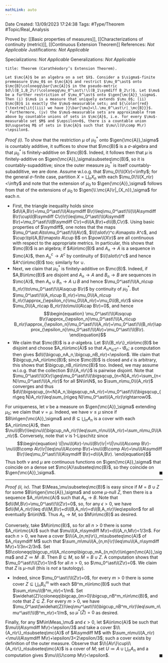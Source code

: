 ```yaml
---
mathLink: auto
---
```


<div class="topSpace"></div>

Date Created: 13/09/2023 17:24:38
Tags: #Type/Theorem #Topic/Real_Analysis

Proved by: [[Basic properties of measures]], [[Characterizations of continuity (metric)]], [[Continuous Extension Theorem]]
References: <i>Not Applicable</i>
Justifications: <i>Not Applicable</i>

Specializations: <i>Not Applicable</i>
Generalizations: <i>Not Applicable</i>

``` ad-Theorem
title: Theorem (Carathéodory’s Extension Theorem).

Let $\mc{A}$ be an algebra on a set $X$. Consider a $\sigma$-finite premeasure $\mu_0$ on $\mc{A}$ and restrict $\mu_0^\ast$ onto $\mc{B}\coloneqq\bar{\mc{A}}$ in the pseudo-metric $d\l(B_1,B_2\r)\coloneqq\mu_0^\ast\!\l(B_1\symdiff B_2\r)$. Let $\mu$ be a further restriction of $\mu_0^\ast$ onto $\gen{\mc{A}}_\sigma$. Then (i) $\mu$ is a measure that uniquely extends $\mu_0$; (ii) $\mc{B}$ is exactly the $\mu$-measurable sets; and ${\color{red}{\textrm{\it{(iii) we have }}\bar{\mu}=\l.\mu_0^\ast\r|_\mc{B}}}$.
* Furthermore, (iv) the $\mu$-measurable sets are approximable from above by countable unions of sets in $\mc{A}$, i.e. for every $\mu$-measurable set $M$ and $\epsilon>0$, there is a countable union $U\supseteq M$ of sets in $\mc{A}$ such that $\mu\l(U\comp M\r)<\epsilon$.

```

<i>Proof (i).</i> To show that the restriction $\mu$ of $\mu_0^\ast$ onto $\gen{\mc{A}}_\sigma$ is countably additive, it suffices to show that $\mc{B}$ is a $\sigma$-algebra and that $\mu_0^\ast$ is finitely-additive on $\mc{B}$. Indeed, it follows then that $\mu$ is finitely-additive on $\gen{\mc{A}}_\sigma\subseteq\mc{B}$, so it is countably-supadditive; since the outer measure $\mu_0^\ast$ is itself countably-subadditive, we are done. Assume w.l.o.g. that $\mu_0\!\l(X\r)<\infty$; for the general $\sigma$-finite case, partition $X=\bigsqcup_nX_n$ with each $\mu_0\!\l(X_n\r)<\infty$ and note that the extension of $\mu_0$ to $\gen{\mc{A}}_\sigma$ follows from that of the extensions of $\mu_0$ to $\gen{\l.\mc{A}\r|_{X_n}}_\sigma$ for each $n$.
* First, the triangle inequality holds since $d\l(A,B\r)=\mu_0^\ast\!\l(A\symdiff B\r)\leq\mu_0^\ast\!\l(\l(A\symdiff B\r)\cup\l(B\symdiff C\r)\r)\leq\mu_0^\ast\!\l(A\symdiff B\r)+\mu_0^\ast\!\l(B\symdiff C\r)=d\l(A,B\r)+d\l(B,C\r)$. Using basic properties of $\symdiff$, one notes that the maps $\mu_0^\ast:A\to\mu_0^\ast\!\l(A\r)$, $\l(\slot\r)^c:A\mapsto A^c$, and $\cup:\tpl{A,B}\mapsto A\cup B$ on $\pow\l(X\r)$ are all continuous with respect to the appropriate metrics. In particular, this shows that $\mc{B}$ is an algebra; if $A\in\mc{B}$ and $A_n\to A$ is a sequence in $\mc{A}$, then $A_n^c\to A^c$ by continuity of $\l(\slot\r)^c$ and hence $A^c\in\mc{B}$ too; similarly for $\cup$.
* Next, we claim that $\mu_0^\ast$ is finitely-additive on $\mc{B}$. Indeed, if $A,B\in\mc{B}$ are disjoint and $A_n\to A$ and $B_n\to B$ are sequences in $\mc{A}$, then $A_n\cup B_n\to A\sqcup B$ and hence $\mu_0^\ast\!\l(A_n\cup B_n\r)\to\mu_0^\ast\!\l(A\sqcup B\r)$ by continuity of $\mu_0^\ast$. But $\mu_0^\ast\!\l(A_n\cup B_n\r)=\mu_0\l(A_n\cup B_n\r)\approx_{\epsilon_n}\mu_0\l(A_n\r)+\mu_0\l(B_n\r)$ since $\mu_0\l(A_n\cap B_n\r)\to\mu\l(A\cap B\r)=0$, and hence
$$\begin{equation}
    \mu_0^\ast\!\l(A\sqcup B\r)\approx_{\epsilon_n}\mu_0^\ast\!\l(A_n\cup B_n\r)\approx_{\epsilon_n}\mu_0^\ast\!\l(A_n\r)+\mu_0^\ast\!\l(B_n\r)\approx_{\epsilon_n}\mu_0^\ast\!\l(A\r)+\mu_0^\ast\!\l(B\r).
\end{equation}$$
* We claim that $\mc{B}$ is a $\sigma$-algebra. Let $\l\{B_n\r\}_n\in\mc{B}$ be disjoint and choose $A_n\in\mc{A}$ so that $A_n\approx_{\epsilon/2^{n+1}}B_n$; a computation then gives $d\l(\bigcup_nA_n,\bigcup_nB_n\r)<\epsilon$. We claim that $\bigcup_nA_n\in\mc{B}$; since $\mc{B}$ is closed and $\epsilon$ is arbitrary, this shows that $\bigcup_nB_n\in\mc{B}$ too. Indeed, we may assume w.l.o.g. that the collection $\l\{A_n\r\}$ is pairwise disjoint. Note that $\mu_0^\ast\!\l(X\r)\geq\mu_0^\ast\!\l(\bigsqcup_{n<N}A_n\r)=\sum_{n<N}\mu_0^\ast\!\l(A_n\r)$ for all $N\in\N$, so $\sum_n\mu_0\l(A_n\r)$ converges and thus $d\l(\bigsqcup_{n<N}A_n,\bigsqcup_nA_n\r)=\mu_0^\ast\!\l(\bigsqcup_{n\geq N}A_n\r)\leq\sum_{n\geq N}\mu_0^\ast\l(A_n\r)\rightarrow0$.

For uniqueness, let $\nu$ be a measure on $\gen{\mc{A}}_\sigma$ extending $\mu_0$; we claim that $\nu=\mu$. Indeed, we have $\nu\leq\mu$ since if $B\in\gen{\mc{A}}_\sigma$ and $B\subseteq\bigcup_nA_n$ is a cover with each $A_n\in\mc{A}$, then $\nu\l(B\r)\leq\nu\l(\bigcup_nA_n\r)\leq\sum_n\nu\l(A_n\r)=\sum_n\mu_0\l(A_n\r)$. Conversely, note that $\nu$ is $1$-Lipschitz since
$$\begin{equation}
    \l|\nu\l(A\r)-\nu\l(B\r)\r|=\l|\nu\l(A\comp B\r)-\nu\l(B\comp A\r)\r|\leq\nu\l(A\comp B\r)+\nu\l(B\comp A\r)=\nu\l(A\symdiff B\r)\leq\mu_0^\ast\!\l(A\symdiff B\r)=d\l(A,B\r).
\end{equation}$$
Thus both $\nu$ and $\mu$ are continuous functions on $\gen{\mc{A}}_\sigma$ that coincide on a dense set $\mc{A}\subseteq\mc{B}$, so they coincide on $\gen{\mc{A}}_\sigma$.<span style="float:right;">$\blacksquare$</span>

---

<i>Proof (ii, iv).</i> That $\Meas_\mu\subseteq\mc{B}$ is easy since if $M=B\cup Z$ for some $B\in\gen{\mc{A}}_\sigma$ and some $\mu$-null $Z$, then there is a sequence $A_n\in\mc{A}$ such that $A_n\to B$. Note that $d\l(M,B\r)=\mu_0^\ast\!\l(Z\r)=0$, so, for any $\epsilon>0$, we have $d\l(M,A_n\r)\leq d\l(M,B\r)+d\l(B,A_n\r)=d\l(B,A_n\r)\leq\epsilon$ for all eventually $n\in\N$. Thus $A_n\to M$, so $M\in\mc{B}$ as desired.

Conversely, take $M\in\mc{B}$, so for all $n>0$ there is some $A_n\in\mc{A}$ such that $\mu\l(A_n\symdiff M\r)=d\l(A_n,M\r)<1/3n$. For each $n>0$, we have a cover $\l\{A_{n,m}\r\}_m\subseteq\mc{A}$ of $A_n\symdiff M$ such that $\sum_m\mu\l(A_{n,m}\r)\leq\mu\l(A_n\symdiff M\r)+1/3n<2/3n$. Set $B\coloneqq\bigcup_n\l(A_n\comp\bigcup_mA_{n,m}\r)\in\gen{\mc{A}}_\sigma$ and $Z\coloneqq M\comp B$. Then $B\subseteq M$, so $M=B\cup Z$. A computation shows that $\mu_0^\ast\!\l(Z\r)<1/n$ for all $n>0$, so $\mu_0^\ast\l(Z\r)=0$. We claim that $Z$ is $\mu$-null (this is <i>not</i> a tautology).
* Indeed, since $\mu_0^\ast\!\l(Z\r)=0$, for every $m>0$ there is some cover $Z\subseteq\bigcup_nB^m_n$ with each $B^m_n\in\mc{B}$ such that $\sum_n\mu\l(B^m_n\r)<1/m$. Set $\widehat{Z}\coloneqq\bigcap_{m>0}\bigcup_nB^m_n\in\mc{B}$, and note that $Z\subseteq\hat{Z}$. For every $m>0$, we have $\mu_0^\ast(\widehat{Z})\leq\mu^\ast\!\l(\bigcup_nB^m_n\r)\leq\sum_n\mu^\ast\!\l(B^m_n\r)<1/m$, so $\mu^\ast(\widehat{Z})=0$ as desired.

Finally, for any $M\in\Meas_\mu$ and $\epsilon>0$, let $A\in\mc{A}$ be such that $\mu\l(A\symdiff M\r)<\epsilon/3$ and take a cover $\l\{A_n\r\}_n\subseteq\mc{A}$ of $A\symdiff M$ with $\sum_n\mu\l(A_n\r)<\mu\l(A\symdiff M\r)+\epsilon/3<2\epsilon/3$; such a cover exists by definition of the outer measure. Observe that $\l\{A\r\}\cup\l\{A_n\r\}_n\subseteq\mc{A}$ is a cover of $M$; set $U\coloneqq A\cup\bigcup_nA_n$ and a computation gives $\mu\l(U\comp M\r)<\epsilon$.<span style="float:right;">$\blacksquare$</span>
